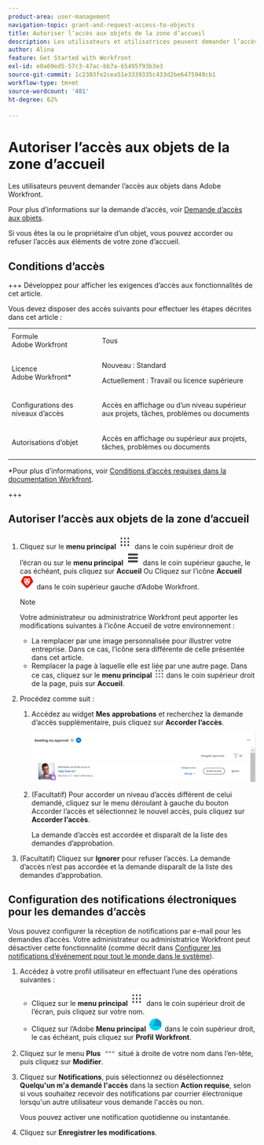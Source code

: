 ```yaml
---
product-area: user-management
navigation-topic: grant-and-request-access-to-objects
title: Autoriser l’accès aux objets de la zone d’accueil
description: Les utilisateurs et utilisatrices peuvent demander l’accès aux objets dans Adobe Workfront. Pour plus d’informations sur la demande d’accès, voir Demander l’accès aux objets.
author: Alina
feature: Get Started with Workfront
exl-id: e0a69ed5-57c3-47ac-bb7a-65495f93b3e3
source-git-commit: 1c2303fe2cea51e3339335c433d2be6475949cb1
workflow-type: tm+mt
source-wordcount: '481'
ht-degree: 62%

---
```


# Autoriser l’accès aux objets de la zone d’accueil

<!--Audited: 10/2024-->

Les utilisateurs peuvent demander l’accès aux objets dans Adobe Workfront.

Pour plus d’informations sur la demande d’accès, voir [Demande d’accès aux objets](../../workfront-basics/grant-and-request-access-to-objects/request-access.md).

Si vous êtes la ou le propriétaire d’un objet, vous pouvez accorder ou refuser l’accès aux éléments de votre zone d’accueil.

## Conditions d’accès

+++ Développez pour afficher les exigences d’accès aux fonctionnalités de cet article.

Vous devez disposer des accès suivants pour effectuer les étapes décrites dans cet article :

<table style="table-layout:auto"> 
 <col> 
 <col> 
 <tbody> 
  <tr> 
   <td role="rowheader">Formule Adobe Workfront</td> 
   <td> <p>Tous</p> </td> 
  </tr> 
  <tr> 
   <td role="rowheader">Licence Adobe Workfront*</td> 
   <td> <p>Nouveau : Standard</p> 
   <p>Actuellement : Travail ou licence supérieure</p> </td> 
  </tr> 
  <tr> 
   <td role="rowheader">Configurations des niveaux d’accès</td> 
   <td> <p>Accès en affichage ou d’un niveau supérieur aux projets, tâches, problèmes ou documents</p> </td> 
  </tr> 
  <tr> 
   <td role="rowheader">Autorisations d’objet</td> 
   <td> <p>Accès en affichage ou supérieur aux projets, tâches, problèmes ou documents</p> </td> 
  </tr> 
 </tbody> 
</table>

*Pour plus d’informations, voir [Conditions d’accès requises dans la documentation Workfront](/help/quicksilver/administration-and-setup/add-users/access-levels-and-object-permissions/access-level-requirements-in-documentation.md).

+++

## Autoriser l’accès aux objets de la zone d’accueil

1. Cliquez sur le **menu principal** ![](assets/dots-main-menu.png) dans le coin supérieur droit de l’écran ou sur le **menu principal** ![](assets/lines-main-menu.png) dans le coin supérieur gauche, le cas échéant, puis cliquez sur **Accueil**
Ou
Cliquez sur l’icône **Accueil** ![](assets/home-icon-30x29.png) dans le coin supérieur gauche d’Adobe Workfront.

   >[!NOTE]
   >
   >Votre administrateur ou administratrice Workfront peut apporter les modifications suivantes à l’icône Accueil de votre environnement :
   >
   >* La remplacer par une image personnalisée pour illustrer votre entreprise. Dans ce cas, l’icône sera différente de celle présentée dans cet article.
   >* Remplacer la page à laquelle elle est liée par une autre page. Dans ce cas, cliquez sur le **menu principal** ![](assets/main-menu-icon.png) dans le coin supérieur droit de la page, puis sur **Accueil**.

1. Procédez comme suit :

   1. Accédez au widget **Mes approbations** et recherchez la demande d’accès supplémentaire, puis cliquez sur **Accorder l’accès**.

      ![](assets/request-for-access-to-project-in-new-home-approvals-widget.png)

   1. (Facultatif) Pour accorder un niveau d’accès différent de celui demandé, cliquez sur le menu déroulant à gauche du bouton Accorder l’accès et sélectionnez le nouvel accès, puis cliquez sur **Accorder l’accès**.

      La demande d’accès est accordée et disparaît de la liste des demandes d’approbation.

1. (Facultatif) Cliquez sur **Ignorer** pour refuser l’accès. La demande d’accès n’est pas accordée et la demande disparaît de la liste des demandes d’approbation.

## Configuration des notifications électroniques pour les demandes d’accès

Vous pouvez configurer la réception de notifications par e-mail pour les demandes d’accès. Votre administrateur ou administratrice Workfront peut désactiver cette fonctionnalité (comme décrit dans [Configurer les notifications d’événement pour tout le monde dans le système](../../administration-and-setup/manage-workfront/emails/configure-event-notifications-for-everyone-in-the-system.md)).

1. Accédez à votre profil utilisateur en effectuant l’une des opérations suivantes :

   * Cliquez sur le **menu principal** ![](assets/dots-main-menu.png) dans le coin supérieur droit de l’écran, puis cliquez sur votre nom.
   * Cliquez sur l’Adobe **Menu principal** ![](assets/adobe-blue-main-menu.png) dans le coin supérieur droit, le cas échéant, puis cliquez sur **Profil Workfront**.

1. Cliquez sur le menu **Plus** ![](assets/more-icon.png) situé à droite de votre nom dans l’en-tête, puis cliquez sur **Modifier**.
1. Cliquez sur **Notifications**, puis sélectionnez ou désélectionnez **Quelqu&#39;un m&#39;a demandé l&#39;accès** dans la section **Action requise**, selon si vous souhaitez recevoir des notifications par courrier électronique lorsqu&#39;un autre utilisateur vous demande l&#39;accès ou non.

   Vous pouvez activer une notification quotidienne ou instantanée.

1. Cliquez sur **Enregistrer les modifications**.

<!--1. (Conditional) From the legacy Home area, do the following: 
   
   1. In the **Work List**, select the access request you want to manage in the **Approvals** section.  

   ![Screen_Shot_2018-07-02_at_11.35.29_AM.png](assets/screen-shot-2018-07-02-at-11.35.29-am-350x242.png)

   The request displays on the right of the Work List. 

   1. In the upper-right corner, click the grant access button.  
   Depending on the type of access requested, the button name changes. For example, if the requestor asks for View access, the button says **Grant View Access**.  
   ![Grant_Access_2.png](assets/grant-access-2-350x98.png)

   1. (Optional) To grant a different level of access than requested, click the arrow next to the grant access button and select the new access, then click **Grant < Permission level > Access >**.  
   A message appears confirming access was granted.  
   
   1. (Optional) Click **Ignore** to deny access.  
   A message appears confirming access was ignored.-->

